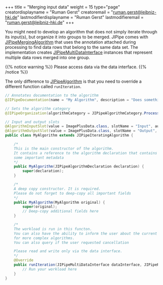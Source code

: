 +++
title = "Merging input data"
weight = 15
type="page"
creatordisplayname = "Ruman Gerst"
creatoremail = "ruman.gerst@leibniz-hki.de"
lastmodifierdisplayname = "Ruman Gerst"
lastmodifieremail = "ruman.gerst@leibniz-hki.de"
+++

You might need to develop an algorithm that does not simply iterate through its input(s),
but organize it into groups to be merged.
JIPipe comes with [JIPipeMergingAlgorithm](/apidocs/org/hkijena/jipipe/api/algorithm/JIPipeMergingAlgorithm.html) that uses the annotation attached during processing to find data rows that belong to the same data set. The implementation creates [JIPipeMultiDataInterface](/apidocs/org/hkijena/jipipe/api/algorithm/JIPipeMultiDataInterface.html) instances that represent multiple data rows merged into one group.

{{% notice warning %}}
Please access data via the data interface.
{{% /notice %}}

The only difference to [JIPipeAlgorithm](/apidocs/org/hkijena/jipipe/api/algorithm/JIPipeAlgorithm.html) is that you need to override a different function called `runIteration`.

```java
// Annotates documentation to the algorithm
@JIPipeDocumentation(name = "My Algorithm", description = "Does something")

// Sets the algorithm category
@JIPipeOrganization(algorithmCategory = JIPipeAlgorithmCategory.Processor)

// Input and output slots
@AlgorithmInputSlot(value = ImagePlusData.class, slotName = "Input", autoCreate = true)
@AlgorithmOutputSlot(value = ImagePlusData.class, slotName = "Output", autoCreate = true)
public class MyAlgorithm extends JIPipeIteratingAlgorithm {

    /*
    This is the main constructor of the algorithm.
    It contains a reference to the algorithm declaration that contains
    some important metadata
    */
    public MyAlgorithm(JIPipeAlgorithmDeclaration declaration) {
        super(declaration);
    }

    /*
    A deep copy constructor. It is required.
    Please do not forget to deep-copy all important fields
    */
    public MyAlgorithm(MyAlgorithm original) {
        super(original);
        // Deep-copy additional fields here
    }

    /*
    The workload is run in this functon.
    You can also have the ability to inform the user about the current algorithm status
    for more complex algorithms.
    You can also query if the user requested cancellation

    Please read and write only via the data interface.
    */
    @Override
    public runIteration(JIPipeMultiDataInterface dataInterface, JIPipeRunnerSubStatus subProgress, Consumer<JIPipeRunnerSubStatus> algorithmProgress, Supplier<Boolean> isCancelled) {
        // Run your workload here
    }
}
```

